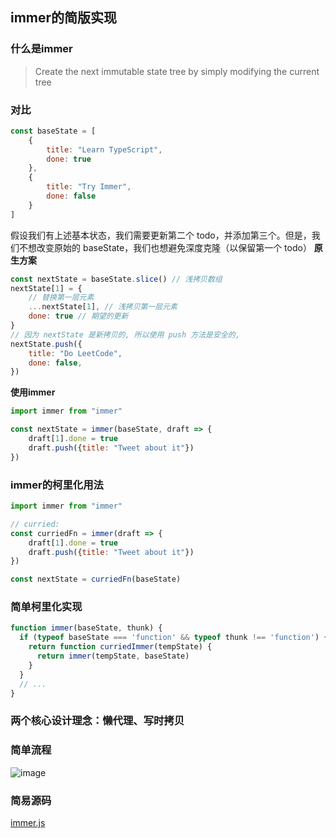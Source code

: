 ## immer的简版实现

### 什么是immer
> Create the next immutable state tree by simply modifying the current tree

### 对比
```javascript
const baseState = [
    {
        title: "Learn TypeScript",
        done: true
    },
    {
        title: "Try Immer",
        done: false
    }
]
```
假设我们有上述基本状态，我们需要更新第二个 todo，并添加第三个。但是，我们不想改变原始的 baseState，我们也想避免深度克隆（以保留第一个 todo）
**原生方案**
```javascript
const nextState = baseState.slice() // 浅拷贝数组
nextState[1] = {
    // 替换第一层元素
    ...nextState[1], // 浅拷贝第一层元素
    done: true // 期望的更新
}
// 因为 nextState 是新拷贝的, 所以使用 push 方法是安全的,
nextState.push({
    title: "Do LeetCode",
    done: false,
})
```
**使用immer**
```javascript
import immer from "immer"

const nextState = immer(baseState, draft => {
    draft[1].done = true
    draft.push({title: "Tweet about it"})
})
```

### immer的柯里化用法
```javascript
import immer from "immer"

// curried:
const curriedFn = immer(draft => {
    draft[1].done = true
    draft.push({title: "Tweet about it"})
})

const nextState = curriedFn(baseState)
```

### 简单柯里化实现
```javascript
function immer(baseState, thunk) {
  if (typeof baseState === 'function' && typeof thunk !== 'function') {
    return function curriedImmer(tempState) {
      return immer(tempState, baseState)
    }
  }
  // ...
}
```

### 两个核心设计理念：懒代理、写时拷贝

### 简单流程
![image](https://user-images.githubusercontent.com/15691486/162022396-354dfce6-a490-4b8a-9ac0-571bf5e6152e.png)

### 简易源码
[immer.js](./immer.js)
